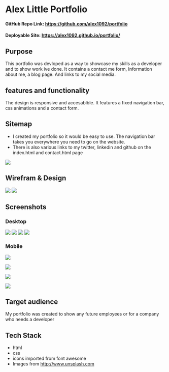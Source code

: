 # Alex Little Portfolio
#### GitHub Repo Link: https://github.com/alex1092/portfolio

#### Deployable Site: https://alex1092.github.io/portfolio/ 

## Purpose
This portfolio was devloped as a way to showcase my skills as a developer and to show work ive done.  It contains a contact me form, Information about me, a blog page.  And links to my social media.  

## features and functionality
The design is responsive and accesablble.  It features a fixed navigation bar, css animations and a contact form.

## Sitemap
* I created my portfolio so it would be easy to use.  The navigation bar takes you everywhere you need to go on the website.
* There is also various links to my twitter, linkedin and github on the index.html and contact.html page


![](./docs/portfolio.png)


## Wirefram & Design

![](docs/wirefram-desktop.png)
![](docs/wirefram-mobile.png)

## Screenshots

### Desktop
![](./docs/screenshot-index.png)
![](./docs/portfolio-screenshot.png)
![](./docs/blog-screenshot.png)
![](./docs/contact-screenshot.png)

### Mobile
![](./docs/mobile-screenshot-index.png)

![](./docs/mobile-portfolio.png)

![](./docs/mobile-blog.png)

![](./docs/mobile-contact.png)

## Target audience

My portfolio was created to show any future employees or for a company who needs a developer

## Tech Stack
* html
* css
* icons imported from font awesome
* Images from http://www.unsplash.com
